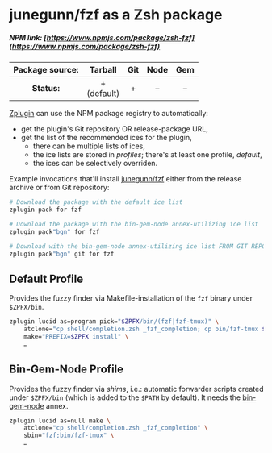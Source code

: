 # junegunn/fzf as a Zsh package

##### NPM link: [https://www.npmjs.com/package/zsh-fzf](https://www.npmjs.com/package/zsh-fzf)

| **Package source:** | Tarball | Git | Node | Gem |
|:-------------------:|:-------:|:---:|:----:|:---:|
| **Status:**         |    + <br> (default) | + | – |  –  |

[Zplugin](https://github.com/zdharma/zplugin) can use the NPM package registry
to automatically:

- get the plugin's Git repository OR release-package URL,
- get the list of the recommended ices for the plugin,
    - there can be multiple lists of ices,
    - the ice lists are stored in *profiles*; there's at least one profile, *default*,
    - the ices can be selectively overriden.

Example invocations that'll install
[junegunn/fzf](https://github.com/junegunn/fzf) either from the release archive
or from Git repository:

```zsh
# Download the package with the default ice list
zplugin pack for fzf

# Download the package with the bin-gem-node annex-utilizing ice list
zplugin pack"bgn" for fzf

# Download with the bin-gem-node annex-utilizing ice list FROM GIT REPOSITORY
zplugin pack"bgn" git for fzf
```

## Default Profile

Provides the fuzzy finder via Makefile-installation of the `fzf` binary under
`$ZPFX/bin`.

```zsh
zplugin lucid as=program pick="$ZPFX/bin/(fzf|fzf-tmux)" \
    atclone="cp shell/completion.zsh _fzf_completion; cp bin/fzf-tmux $ZPFX/bin" \
    make="PREFIX=$ZPFX install" \
    …
```

## Bin-Gem-Node Profile

Provides the fuzzy finder via *shims*, i.e.: automatic forwarder scripts created
under `$ZPFX/bin` (which is added to the `$PATH` by default). It needs the
[bin-gem-node](https://github.com/zplugin/z-a-bin-gem-node) annex.

```zsh
zplugin lucid as=null make \
    atclone="cp shell/completion.zsh _fzf_completion" \
    sbin="fzf;bin/fzf-tmux" \
    …
```

<!-- vim:set ft=markdown tw=80 fo+=an1 autoindent: -->
